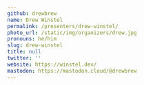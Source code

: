 ```yaml
---
github: drewbrew
name: Drew Winstel
permalink: /presenters/drew-winstel/
photo_url: /static/img/organizers/drew.jpg
pronouns: he/him
slug: drew-winstel
title: null
twitter: ''
website: https://winstel.dev/
mastodon: https://mastodon.cloud/@drewbrew
---
```

